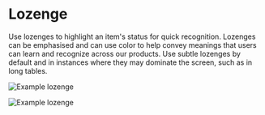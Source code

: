 # Lozenge

Use lozenges to highlight an item's status for quick recognition. Lozenges can
be emphasised and can use color to help convey meanings that users can learn
and recognize across our products. Use subtle lozenges by default and in
instances where they may dominate the screen, such as in long tables.

![Example lozenge](https://i.imgur.com/SMl58ZZ.png)

![Example lozenge](https://i.imgur.com/jbjMaOq.png)
